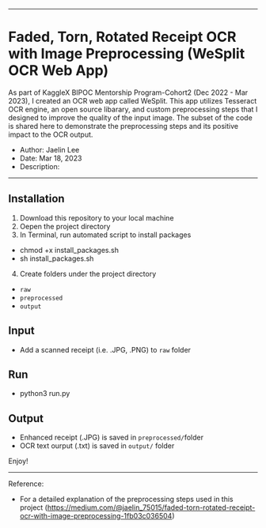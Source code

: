 ----
# Faded, Torn, Rotated Receipt OCR with Image Preprocessing (WeSplit OCR Web App)
As part of KaggleX BIPOC Mentorship Program-Cohort2 (Dec 2022 - Mar 2023), I created an OCR web app called WeSplit. This app utilizes Tesseract OCR engine, an open source libarary, and custom preprocessing steps that I designed to improve the quality of the input image. The subset of the code is shared here to demonstrate the preprocessing steps and its positive impact to the OCR output.

- Author: Jaelin Lee
- Date: Mar 18, 2023
- Description: 
----

## Installation
1. Download this repository to your local machine
2. Oepen the project directory
3. In Terminal, run automated script to install packages
- chmod +x install_packages.sh
- sh install_packages.sh
4. Create folders under the project directory
- `raw` 
- `preprocessed`
- `output`

## Input
- Add a scanned receipt (i.e. .JPG, .PNG) to `raw` folder

## Run
- python3 run.py

## Output
- Enhanced receipt (.JPG) is saved in `preprocessed/`folder
- OCR text ourput (.txt) is saved in `output/` folder

Enjoy! 

----
Reference:
- For a detailed explanation of the preprocessing steps used in this project (https://medium.com/@jaelin_75015/faded-torn-rotated-receipt-ocr-with-image-preprocessing-1fb03c036504)
